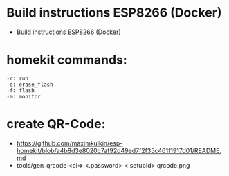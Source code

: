# Build instructions ESP8266 (Docker)

* [Build instructions ESP8266 (Docker)](https://github.com/amaider/homekit/blob/master/Build%20instructions.md)

# homekit commands:
    -r: run
    -e: erase_flash
    -f: flash
    -m: monitor
# create QR-Code: 
* https://github.com/maximkulkin/esp-homekit/blob/a4b8d3e8020c7af92d49ed7f2f35c461f1917d01/README.md
* tools/gen_qrcode <ci=> <.password> <.setupId> qrcode.png